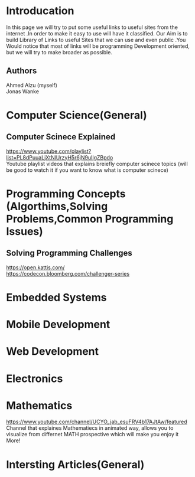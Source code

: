 # Introducation

In this page we will try to put some useful links to useful sites from the internet .In order to make it easy to use will have it classified. Our Aim is to build Library of Links to useful Sites that we can use and even public .You Would notice that most of links will be programming Development oriented, but we will try to make broader as possible.<br />

## Authors
   Ahmed Alzu (myself)<br />
   Jonas Wanke  

# Computer Science(General)

## Computer Scinece Explained
https://www.youtube.com/playlist?list=PL8dPuuaLjXtNlUrzyH5r6jN9ulIgZBpdo<br/>
Youtube playlist  videos that explains breiefly computer scinece topics (will be good to watch it if you want to know what is computer scinece)

# Programming Concepts (Algorthims,Solving Problems,Common Programming Issues)

## Solving Programming Challenges
https://open.kattis.com/<br />
https://codecon.bloomberg.com/challenger-series<br />

# Embedded Systems

# Mobile Development

# Web Development

# Electronics

# Mathematics 
https://www.youtube.com/channel/UCYO_jab_esuFRV4b17AJtAw/featured<br/>
Channel that explaines Mathematiecs in animated way, allows you to visualize from differnet MATH prospective which will make you enjoy it  More!<br />
# Intersting Articles(General)
